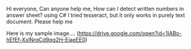 Hi everyone,
Can anyone help me, How can I detect written numbers in answer sheet? using C# 
I tried tesseract, but it only works in purely text document. Please help me

Here is my sample image....
(https://drive.google.com/open?id=1IABo-hEfEf-XxlNrqCd9qg2H-EjaeEE0)